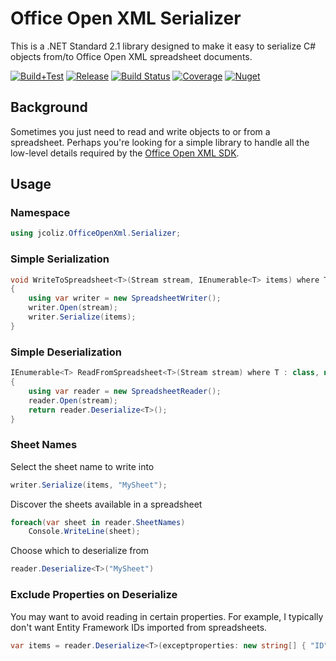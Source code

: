 # Office Open XML Serializer

This is a .NET Standard 2.1 library designed to make it easy to serialize C# objects from/to Office Open XML spreadsheet documents.

[![Build+Test](https://github.com/jcoliz/OfficeOpenXMLEasy/actions/workflows/dotnet.yml/badge.svg)](https://github.com/jcoliz/OfficeOpenXMLEasy/actions/workflows/dotnet.yml)
[![Release](https://github.com/jcoliz/OfficeOpenXMLEasy/actions/workflows/release.yml/badge.svg)](https://github.com/jcoliz/OfficeOpenXMLEasy/actions/workflows/release.yml)
[![Build Status](https://jcoliz.visualstudio.com/OfficeOpenXMLEasy/_apis/build/status/jcoliz.OfficeOpenXMLEasy?branchName=main)](https://jcoliz.visualstudio.com/OfficeOpenXMLEasy/_build/latest?definitionId=23&branchName=main) 
[![Coverage](https://img.shields.io/azure-devops/coverage/jcoliz/OfficeOpenXMLEasy/23)](https://dev.azure.com/jcoliz/OfficeOpenXMLEasy/_build/latest/results?definitionId=23)
[![Nuget](https://img.shields.io/nuget/v/jcoliz.OpenOfficeXml.Serializer)](https://www.nuget.org/packages/jcoliz.OpenOfficeXml.Serializer/)

## Background

Sometimes you just need to read and write objects to or from a spreadsheet. Perhaps you're looking for
a simple library to handle all the low-level details required by the [Office Open XML SDK](https://github.com/OfficeDev/Open-XML-SDK).

## Usage

### Namespace

```c#
using jcoliz.OfficeOpenXml.Serializer;
```

### Simple Serialization

```c#
void WriteToSpreadsheet<T>(Stream stream, IEnumerable<T> items) where T: class
{
    using var writer = new SpreadsheetWriter();
    writer.Open(stream);
    writer.Serialize(items);
}
```

### Simple Deserialization

```c#
IEnumerable<T> ReadFromSpreadsheet<T>(Stream stream) where T : class, new()
{
    using var reader = new SpreadsheetReader();
    reader.Open(stream);
    return reader.Deserialize<T>();
}
```

### Sheet Names

Select the sheet name to write into

```c#
writer.Serialize(items, "MySheet");
```

Discover the sheets available in a spreadsheet

```c#
foreach(var sheet in reader.SheetNames)
    Console.WriteLine(sheet);
```

Choose which to deserialize from

```c#
reader.Deserialize<T>("MySheet")
```

### Exclude Properties on Deserialize

You may want to avoid reading in certain properties. For example, I typically don't want Entity Framework IDs
imported from spreadsheets.

```c#
var items = reader.Deserialize<T>(exceptproperties: new string[] { "ID" });
```
